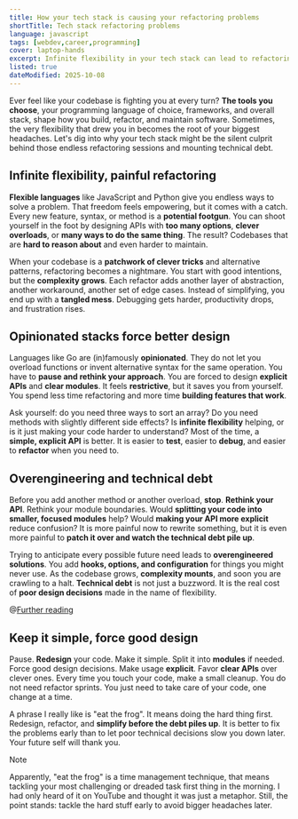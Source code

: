 ```yaml
---
title: How your tech stack is causing your refactoring problems
shortTitle: Tech stack refactoring problems
language: javascript
tags: [webdev,career,programming]
cover: laptop-hands
excerpt: Infinite flexibility in your tech stack can lead to refactoring headaches and technical debt. Here's how to avoid the trap.
listed: true
dateModified: 2025-10-08
---
```


Ever feel like your codebase is fighting you at every turn? **The tools you choose**, your programming language of choice, frameworks, and overall stack, shape how you build, refactor, and maintain software. Sometimes, the very flexibility that drew you in becomes the root of your biggest headaches. Let's dig into why your tech stack might be the silent culprit behind those endless refactoring sessions and mounting technical debt.

## Infinite flexibility, painful refactoring

**Flexible languages** like JavaScript and Python give you endless ways to solve a problem. That freedom feels empowering, but it comes with a catch. Every new feature, syntax, or method is a **potential footgun**. You can shoot yourself in the foot by designing APIs with **too many options**, **clever overloads**, or **many ways to do the same thing**. The result? Codebases that are **hard to reason about** and even harder to maintain.

When your codebase is a **patchwork of clever tricks** and alternative patterns, refactoring becomes a nightmare. You start with good intentions, but the **complexity grows**. Each refactor adds another layer of abstraction, another workaround, another set of edge cases. Instead of simplifying, you end up with a **tangled mess**. Debugging gets harder, productivity drops, and frustration rises.

## Opinionated stacks force better design

Languages like Go are (in)famously **opinionated**. They do not let you overload functions or invent alternative syntax for the same operation. You have to **pause and rethink your approach**. You are forced to design **explicit APIs** and **clear modules**. It feels **restrictive**, but it saves you from yourself. You spend less time refactoring and more time **building features that work**.

Ask yourself: do you need three ways to sort an array? Do you need methods with slightly different side effects? Is **infinite flexibility** helping, or is it just making your code harder to understand? Most of the time, a **simple, explicit API** is better. It is easier to **test**, easier to **debug**, and easier to **refactor** when you need to.

## Overengineering and technical debt

Before you add another method or another overload, **stop**. **Rethink your API**. Rethink your module boundaries. Would **splitting your code into smaller, focused modules** help? Would **making your API more explicit** reduce confusion? It is more painful now to rewrite something, but it is even more painful to **patch it over and watch the technical debt pile up**.

Trying to anticipate every possible future need leads to **overengineered solutions**. You add **hooks, options, and configuration** for things you might never use. As the codebase grows, **complexity mounts**, and soon you are crawling to a halt. **Technical debt** is not just a buzzword. It is the real cost of **poor design decisions** made in the name of flexibility.

@[Further reading](/articles/s/technical-debt)

## Keep it simple, force good design

Pause. **Redesign** your code. Make it simple. Split it into **modules** if needed. Force good design decisions. Make usage **explicit**. Favor **clear APIs** over clever ones. Every time you touch your code, make a small cleanup. You do not need refactor sprints. You just need to take care of your code, one change at a time.

A phrase I really like is "eat the frog". It means doing the hard thing first. Redesign, refactor, and **simplify before the debt piles up**. It is better to fix the problems early than to let poor technical decisions slow you down later. Your future self will thank you.

> [!NOTE]
>
> Apparently, "eat the frog" is a time management technique, that means tackling your most challenging or dreaded task first thing in the morning. I had only heard of it on YouTube and thought it was just a metaphor. Still, the point stands: tackle the hard stuff early to avoid bigger headaches later.

